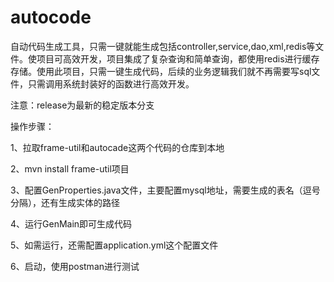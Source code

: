# autocode
自动代码生成工具，只需一键就能生成包括controller,service,dao,xml,redis等文件。使项目可高效开发，项目集成了复杂查询和简单查询，都使用redis进行缓存存储。使用此项目，只需一键生成代码，后续的业务逻辑我们就不再需要写sql文件，只需调用系统封装好的函数进行高效开发。


注意：release为最新的稳定版本分支

操作步骤：

1、拉取frame-util和autocade这两个代码的仓库到本地

2、mvn install frame-util项目

3、配置GenProperties.java文件，主要配置mysql地址，需要生成的表名（逗号分隔），还有生成实体的路径

4、运行GenMain即可生成代码

5、如需运行，还需配置application.yml这个配置文件

6、启动，使用postman进行测试
